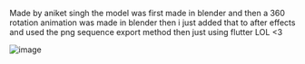 Made by aniket singh 
the model was first made in blender and then a 360 rotation animation was made in blender then i just added that to after effects and 
used the png sequence export method then
just using flutter LOL
<3






![image](https://user-images.githubusercontent.com/100013837/175820378-880c6526-e3a1-47e4-bd94-8c6930e50f3c.png)

